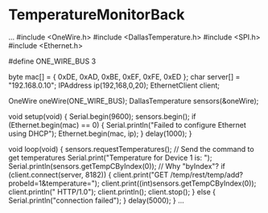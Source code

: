 TemperatureMonitorBack
======================
...
#include <OneWire.h>
#include <DallasTemperature.h>
#include <SPI.h>
#include <Ethernet.h> 
 
#define ONE_WIRE_BUS 3

byte mac[] = { 0xDE, 0xAD, 0xBE, 0xEF, 0xFE, 0xED };
char server[] = "192.168.0.10";
IPAddress ip(192,168,0,20);
EthernetClient client;

OneWire oneWire(ONE_WIRE_BUS);
DallasTemperature sensors(&oneWire);
 
void setup(void)
{
  Serial.begin(9600);
  sensors.begin();
  if (Ethernet.begin(mac) == 0) {
    Serial.println("Failed to configure Ethernet using DHCP");
    Ethernet.begin(mac, ip);
  }
  delay(1000);
}

void loop(void)
{
  sensors.requestTemperatures(); // Send the command to get temperatures
  Serial.print("Temperature for Device 1 is: ");
  Serial.println(sensors.getTempCByIndex(0)); // Why "byIndex"? 
  if (client.connect(server, 8182)) {
    client.print("GET /temp/rest/temp/add?probeId=1&temperature=");
    client.print((int)sensors.getTempCByIndex(0));
    client.println(" HTTP/1.0");
    client.println();
    client.stop();
  } 
  else {
    Serial.println("connection failed");
  }
    delay(5000);
}
...
